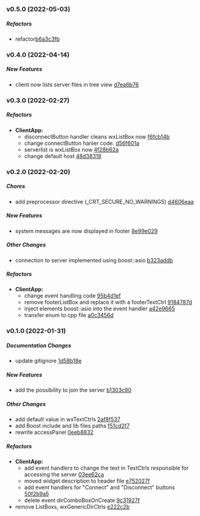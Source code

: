 ### v0.5.0 (2022-05-03)

##### Refactors

*  refactor[b6a3c3fb](https://github.com/n0f4ph4mst3r/FTP-Client/b6a3c3fb)

### v0.4.0 (2022-04-14)


##### New Features

*  client now lists server files in tree view [d7ea6b76](https://github.com/n0f4ph4mst3r/FTP-Client/d7ea6b76)

### v0.3.0 (2022-02-27)

##### Refactors

* **ClientApp:**
  *  disconnectButton handler cleans wxListBox now [f6fcb14b](https://github.com/n0f4ph4mst3r/FTP-Client/f6fcb14b)
  *  change connectButton hanler code. [d56f601a](https://github.com/n0f4ph4mst3r/FTP-Client/d56f601a)
  *  serverlist is wxListBox now [4f28b62a](https://github.com/n0f4ph4mst3r/FTP-Client/4f28b62a)
  *  change default host [48d38318](https://github.com/n0f4ph4mst3r/FTP-Client/48d38318)

### v0.2.0 (2022-02-20)

##### Chores

*  add preprocessor directive (_CRT_SECURE_NO_WARNINGS) [d4606eaa](https://github.com/n0f4ph4mst3r/FTP-Client/d4606eaa)

##### New Features

*  system messages are now displayed in footer [8e99e029](https://github.com/n0f4ph4mst3r/FTP-Client/8e99e029)

##### Other Changes

*  connection to server implemented using boost::asio [b323addb](https://github.com/n0f4ph4mst3r/FTP-Client/b323addb)

##### Refactors

* **ClientApp:**
  *  change event handling code [95b4d1ef](https://github.com/n0f4ph4mst3r/FTP-Client/95b4d1ef)
  *  remove footerListBox and replace it with a footerTextCtrl [9184787d](https://github.com/n0f4ph4mst3r/FTP-Client/9184787d)
  *  inject elements boost::asio into the event handler [a42e9665](https://github.com/n0f4ph4mst3r/FTP-Client/a42e9665)
  *  transfer enum to cpp file [a0c3456d](https://github.com/n0f4ph4mst3r/FTP-Client/a0c3456d)

### v0.1.0 (2022-01-31)

##### Documentation Changes

*  update gitignore [1d58b18e](https://github.com/n0f4ph4mst3r/FTP-Client/1d58b18e)

##### New Features

*  add the possibility to join the server [b1303c90](https://github.com/n0f4ph4mst3r/FTP-Client/b1303c90)

##### Other Changes

*  add default value in wxTextCtrls [2af8f537](https://github.com/n0f4ph4mst3r/FTP-Client/2af8f537)
*  add Boost include and lib files paths [f51cd2f7](https://github.com/n0f4ph4mst3r/FTP-Client/f51cd2f7)
*  rewrite accessPanel [0eeb8832](https://github.com/n0f4ph4mst3r/FTP-Client/0eeb8832)

##### Refactors

* **ClientApp:**
  *  add event handlers to change the text in TextCtrls responsible for accessing the server [03ee62ca](https://github.com/n0f4ph4mst3r/FTP-Client/03ee62ca)
  *  moved widget description to header file [e752027f](https://github.com/n0f4ph4mst3r/FTP-Client/e752027f)
  *  add event handlers for "Connect" and "Disconnect" buttons [50f2b9a5](https://github.com/n0f4ph4mst3r/FTP-Client/50f2b9a5)
  *  delete event dirComboBoxOnCreate [9c31927f](https://github.com/n0f4ph4mst3r/FTP-Client/9c31927f)
*  remove ListBoxs, wxGenericDirCtrls [e222c2b](https://github.com/n0f4ph4mst3r/FTP-Client/e222c2b)

